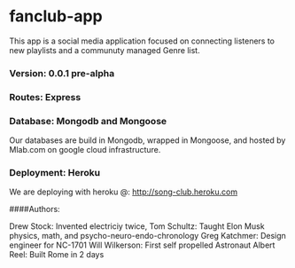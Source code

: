 # fanclub-app

This app is a social media application focused on connecting listeners to new playlists and a communuty managed Genre list.

### Version: 0.0.1 pre-alpha

### Routes: Express

### Database: Mongodb and Mongoose

Our databases are build in Mongodb, wrapped in Mongoose, and hosted by Mlab.com on google cloud infrastructure.  

### Deployment: Heroku

We are deploying with heroku @: http://song-club.heroku.com

####Authors:

Drew Stock: Invented electriciy twice,
Tom Schultz: Taught Elon Musk physics, math, and psycho-neuro-endo-chronology
Greg Katchmer: Design engineer for NC-1701
Will Wilkerson: First self propelled Astronaut
Albert Reel: Built Rome in 2 days


